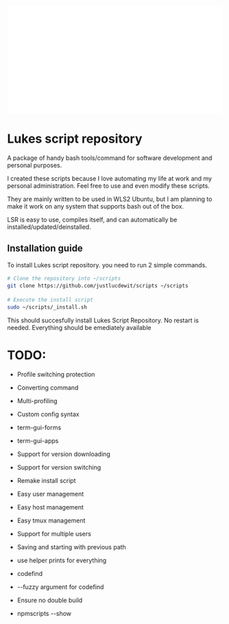 ![Logo](https://github.com/justlucdewit/scripts/blob/main/assets/LSR_trans_white.png?raw=true)

# Lukes script repository
A package of handy bash tools/command for software development and personal purposes.

I created these scripts because I love automating my life at work and my personal administration. Feel free to use and even modify these scripts.

They are mainly written to be used in WLS2 Ubuntu, but I am planning to make it work on any system that supports bash out of the box.

LSR is easy to use, compiles itself, and can automatically be installed/updated/deinstalled.

## Installation guide
To install Lukes script repository. you need to run 2 simple commands.

```bash
# Clone the repository into ~/scripts
git clone https://github.com/justlucdewit/scripts ~/scripts

# Execute the install script
sudo ~/scripts/_install.sh
```

This should succesfully install Lukes Script Repository. No restart is needed.
Everything should be emediately available

# TODO:
 - Profile switching protection
 - Converting command
 - Multi-profiling
 - Custom config syntax
 - term-gui-forms
 - term-gui-apps
 - Support for version downloading
 - Support for version switching
 - Remake install script
 - Easy user management
 - Easy host management
 - Easy tmux management
 - Support for multiple users

 - Saving and starting with previous path
 - use helper prints for everything
 - codefind
 - --fuzzy argument for codefind
 - Ensure no double build
 - npmscripts --show
